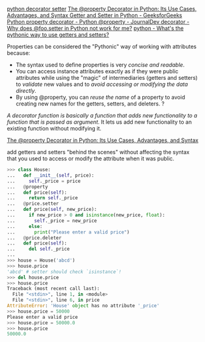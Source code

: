 

[python decorator setter](https://www.google.com/search?q=python+decorator+setter&ie=UTF-8)
[The @property Decorator in Python: Its Use Cases, Advantages, and Syntax ](https://www.freecodecamp.org/news/python-property-decorator/)
[Getter and Setter in Python - GeeksforGeeks ](https://www.geeksforgeeks.org/getter-and-setter-in-python/)
[Python property decorator - Python @property - JournalDev ](https://www.journaldev.com/14893/python-property-decorator)
[decorator - Why does @foo.setter in Python not work for me?](https://stackoverflow.com/questions/598077/why-does-foo-setter-in-python-not-work-for-me)
[python - What's the pythonic way to use getters and setters?](https://stackoverflow.com/questions/2627002/whats-the-pythonic-way-to-use-getters-and-setters)


Properties can be considered the "Pythonic" way of working with attributes because:

* The syntax used to define properties is very *concise and readable*.
* You can access instance attributes exactly as if they were public attributes while using the "magic" of intermediaries (getters and setters) to *validate* new values and to *avoid accessing or modifying the data directly*.
* By using @property, you can *reuse the name* of a property to avoid creating new names for the getters, setters, and deleters.
  ?

*A decorator function is basically a function that adds new functionality to a function that is passed as argument*.
It lets us add new functionality to an existing function without modifying it.

[The @property Decorator in Python: Its Use Cases, Advantages, and Syntax ](https://www.freecodecamp.org/news/python-property-decorator/)

add getters and setters "behind the scenes" without affecting the syntax that you used to access or modify the attribute when it was public.


```py
>>> class House:
...   def __init__(self, price):
...     self._price = price
...   @property
...   def price(self):
...     return self._price
...   @price.setter
...   def price(self, new_price):
...     if new_price > 0 and isinstance(new_price, float):
...       self._price = new_price
...     else:
...       print("Please enter a valid price")
...   @price.deleter
...   def price(self):
...     del self._price
...
>>> house = House('abcd')
>>> house.price
'abcd' # setter should check `isinstance`!
>>> del house.price
>>> house.price
Traceback (most recent call last):
  File "<stdin>", line 1, in <module>
  File "<stdin>", line 6, in price
AttributeError: 'House' object has no attribute '_price'
>>> house.price = 50000
Please enter a valid price
>>> house.price = 50000.0
>>> house.price
50000.0
```






